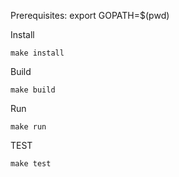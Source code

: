 Prerequisites:
    export GOPATH=$(pwd)

Install

    make install

Build

    make build

Run 

    make run

TEST

    make test
